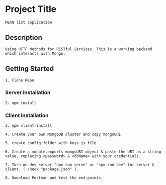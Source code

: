 # Project Title

    MERN list application

## Description

    Using HTTP Methods for RESTful Services. This is a working backend which interacts with Mongo.

## Getting Started

    1. Clone Repo

### Server installation
    2. npm install

### Client installation
    3. npm client-install

    4. Create your own MongoDB cluster and copy mongoURI

    5. create config folder with keys.js file
    
    6. Create a module.exports mongoURI object & paste the URI as a string value, replacing <password> & <dbName> with your credentials.

    7. Turn on dev server "npm run serve" or "npm run dev" for server & client. ( check "package.json" ).
    
    8. Download Postman and test the end-points.

